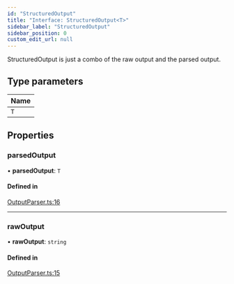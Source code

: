 ```yaml
---
id: "StructuredOutput"
title: "Interface: StructuredOutput<T>"
sidebar_label: "StructuredOutput"
sidebar_position: 0
custom_edit_url: null
---
```


StructuredOutput is just a combo of the raw output and the parsed output.

## Type parameters

| Name |
| :------ |
| `T` |

## Properties

### parsedOutput

• **parsedOutput**: `T`

#### Defined in

[OutputParser.ts:16](https://github.com/run-llama/LlamaIndexTS/blob/9d0cadf/packages/core/src/OutputParser.ts#L16)

___

### rawOutput

• **rawOutput**: `string`

#### Defined in

[OutputParser.ts:15](https://github.com/run-llama/LlamaIndexTS/blob/9d0cadf/packages/core/src/OutputParser.ts#L15)
